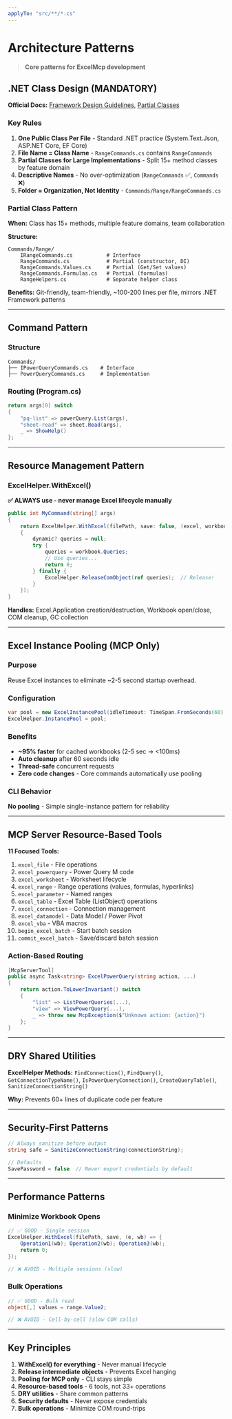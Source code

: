 ```yaml
---
applyTo: "src/**/*.cs"
---
```


# Architecture Patterns

> **Core patterns for ExcelMcp development**

## .NET Class Design (MANDATORY)

**Official Docs:** [Framework Design Guidelines](https://learn.microsoft.com/en-us/dotnet/standard/design-guidelines/), [Partial Classes](https://learn.microsoft.com/en-us/dotnet/csharp/programming-guide/classes-and-structs/partial-classes-and-methods)

### Key Rules

1. **One Public Class Per File** - Standard .NET practice (System.Text.Json, ASP.NET Core, EF Core)
2. **File Name = Class Name** - `RangeCommands.cs` contains `RangeCommands`
3. **Partial Classes for Large Implementations** - Split 15+ method classes by feature domain
4. **Descriptive Names** - No over-optimization (`RangeCommands` ✅, `Commands` ❌)
5. **Folder = Organization, Not Identity** - `Commands/Range/RangeCommands.cs`

### Partial Class Pattern

**When:** Class has 15+ methods, multiple feature domains, team collaboration

**Structure:**
```
Commands/Range/
    IRangeCommands.cs           # Interface
    RangeCommands.cs            # Partial (constructor, DI)
    RangeCommands.Values.cs     # Partial (Get/Set values)
    RangeCommands.Formulas.cs   # Partial (formulas)
    RangeHelpers.cs             # Separate helper class
```

**Benefits:** Git-friendly, team-friendly, ~100-200 lines per file, mirrors .NET Framework patterns

---

## Command Pattern

### Structure
```
Commands/
├── IPowerQueryCommands.cs    # Interface
├── PowerQueryCommands.cs     # Implementation
```

### Routing (Program.cs)
```csharp
return args[0] switch
{
    "pq-list" => powerQuery.List(args),
    "sheet-read" => sheet.Read(args),
    _ => ShowHelp()
};
```

---

## Resource Management Pattern

### ExcelHelper.WithExcel()

**✅ ALWAYS use - never manage Excel lifecycle manually**

```csharp
public int MyCommand(string[] args)
{
    return ExcelHelper.WithExcel(filePath, save: false, (excel, workbook) =>
    {
        dynamic? queries = null;
        try {
            queries = workbook.Queries;
            // Use queries...
            return 0;
        } finally {
            ExcelHelper.ReleaseComObject(ref queries);  // Release!
        }
    });
}
```

**Handles:** Excel.Application creation/destruction, Workbook open/close, COM cleanup, GC collection

---

## Excel Instance Pooling (MCP Only)

### Purpose
Reuse Excel instances to eliminate ~2-5 second startup overhead.

### Configuration
```csharp
var pool = new ExcelInstancePool(idleTimeout: TimeSpan.FromSeconds(60), maxInstances: 10);
ExcelHelper.InstancePool = pool;
```

### Benefits
- **~95% faster** for cached workbooks (2-5 sec → <100ms)
- **Auto cleanup** after 60 seconds idle
- **Thread-safe** concurrent requests
- **Zero code changes** - Core commands automatically use pooling

### CLI Behavior
**No pooling** - Simple single-instance pattern for reliability

---

## MCP Server Resource-Based Tools

**11 Focused Tools:**
1. `excel_file` - File operations
2. `excel_powerquery` - Power Query M code  
3. `excel_worksheet` - Worksheet lifecycle
4. `excel_range` - Range operations (values, formulas, hyperlinks)
5. `excel_parameter` - Named ranges
6. `excel_table` - Excel Table (ListObject) operations
7. `excel_connection` - Connection management
8. `excel_datamodel` - Data Model / Power Pivot
9. `excel_vba` - VBA macros
10. `begin_excel_batch` - Start batch session
11. `commit_excel_batch` - Save/discard batch session

### Action-Based Routing
```csharp
[McpServerTool]
public async Task<string> ExcelPowerQuery(string action, ...)
{
    return action.ToLowerInvariant() switch
    {
        "list" => ListPowerQueries(...),
        "view" => ViewPowerQuery(...),
        _ => throw new McpException($"Unknown action: {action}")
    };
}
```

---

## DRY Shared Utilities

**ExcelHelper Methods:** `FindConnection()`, `FindQuery()`, `GetConnectionTypeName()`, `IsPowerQueryConnection()`, `CreateQueryTable()`, `SanitizeConnectionString()`

**Why:** Prevents 60+ lines of duplicate code per feature

---

## Security-First Patterns

```csharp
// Always sanitize before output
string safe = SanitizeConnectionString(connectionString);

// Defaults
SavePassword = false  // Never export credentials by default
```

---

## Performance Patterns

### Minimize Workbook Opens
```csharp
// ✅ GOOD - Single session
ExcelHelper.WithExcel(filePath, save, (e, wb) => {
    Operation1(wb); Operation2(wb); Operation3(wb);
    return 0;
});

// ❌ AVOID - Multiple sessions (slow)
```

### Bulk Operations
```csharp
// ✅ GOOD - Bulk read
object[,] values = range.Value2;

// ❌ AVOID - Cell-by-cell (slow COM calls)
```

---

## Key Principles

1. **WithExcel() for everything** - Never manual lifecycle
2. **Release intermediate objects** - Prevents Excel hanging
3. **Pooling for MCP only** - CLI stays simple
4. **Resource-based tools** - 6 tools, not 33+ operations
5. **DRY utilities** - Share common patterns
6. **Security defaults** - Never expose credentials
7. **Bulk operations** - Minimize COM round-trips
